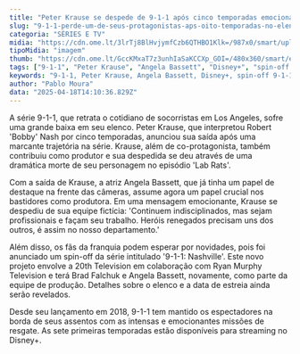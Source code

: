 ```yaml
---
title: "Peter Krause se despede de 9-1-1 após cinco temporadas emocionantes"
slug: "9-1-1-perde-um-de-seus-protagonistas-aps-oito-temporadas-no-elenco"
categoria: "SÉRIES E TV"
midia: "https://cdn.ome.lt/3lrTj8BlHvjymfCzb6QTHBO1Klk=/987x0/smart/uploads/conteudo/fotos/OMELETE_CAPA_-_2025-04-18T102150.739.png"
tipoMidia: "imagem"
thumb: "https://cdn.ome.lt/GccKMxaT7z3unhIaSaKCCXp_GOI=/480x360/smart/extras/conteudos/omelete_THUMB_-_2025-04-18T102133.347.png"
tags: ["9-1-1", "Peter Krause", "Angela Bassett", "Disney+", "spin-off 9-1-1: Nashville", "série de emergência", "despedida de personagem"]
keywords: "9-1-1, Peter Krause, Angela Bassett, Disney+, spin-off 9-1-1: Nashville, série de emergência, despedida de personagem"
author: "Pablo Moura"
data: "2025-04-18T14:10:36.829Z"
---
```


A série 9-1-1, que retrata o cotidiano de socorristas em Los Angeles, sofre uma grande baixa em seu elenco. Peter Krause, que interpretou Robert 'Bobby' Nash por cinco temporadas, anunciou sua saída após uma marcante trajetória na série. Krause, além de co-protagonista, também contribuiu como produtor e sua despedida se deu através de uma dramática morte de seu personagem no episódio 'Lab Rats'.

Com a saída de Krause, a atriz Angela Bassett, que já tinha um papel de destaque na frente das câmeras, assume agora um papel crucial nos bastidores como produtora. Em uma mensagem emocionante, Krause se despediu de sua equipe fictícia: 'Continuem indisciplinados, mas sejam profissionais e façam seu trabalho. Heróis renegados precisam uns dos outros, é assim no nosso departamento.'

Além disso, os fãs da franquia podem esperar por novidades, pois foi anunciado um spin-off da série intitulado '9-1-1: Nashville'. Este novo projeto envolve a 20th Television em colaboração com Ryan Murphy Television e terá Brad Falchuk e Angela Bassett, novamente, como parte da equipe de produção. Detalhes sobre o elenco e a data de estreia ainda serão revelados.

Desde seu lançamento em 2018, 9-1-1 tem mantido os espectadores na borda de seus assentos com as intensas e emocionantes missões de resgate. As sete primeiras temporadas estão disponíveis para streaming no Disney+.